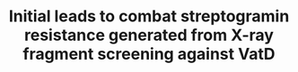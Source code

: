 ---
title: "Initial leads to combat streptogramin resistance generated from X-ray fragment screening against VatD"
authors: "**Asthana P, Lee S, MacDonald CM,** Seiple IB, **Fraser JS**"
journal: "Structure"
pub_date: "2025-09-12"
image: "/static/img/pub/2025_asthana.jpg"
pmid: "40945513"
#pmcid: 
#biorxiv:
biorxiv_version: "2025.01.31.635826v2"
#pdf: 
pdbs:
  - 7HZV
  - 7HZW
  - 7HZX
  - 7HZY
  - 7HZZ
  - 7I00
  - 7I01
  - 7I02
  - 7I03
  - 7I04
  - 7I05
  - 7I06
  - 7I07
  - 7I08
  - 7I09
  - 7I0A
  - 7I0B
  - 7I0C
  - 7I0D
  - 7I0E
  - 7I0F
  - 7I0G
  - 7I0H
  - 7I0I
  - 7I0J
  - 7I0K
  - 7I0L
  - 7I0M
  - 7I0N
  - 7I0O
  - 7I0P
  - 7I0Q
  - 7I0R
  - 7I0S
  - 7I0T
  - 7I0U
  - 7I0V
  - 7I0W
  - 7I0X
  - 7I0Y
  - 7I0Z
  - 7I10
  - 7I11
  - 7I12
zenodo:
  - code: "14775497"
    description: "Background DMSO datasets of VatD crystals soaked in 10% DMSO for PanDDA analysis used in the study of VatD complexed with fragments."
links:
  - name: "Seiple Lab"
    url: https://seiple.scripps.edu/
  - name: "Bluetorial Link"
    url: "https://bsky.app/profile/fraserlab.bsky.social/post/3lhbzacyt7s2l"
---
